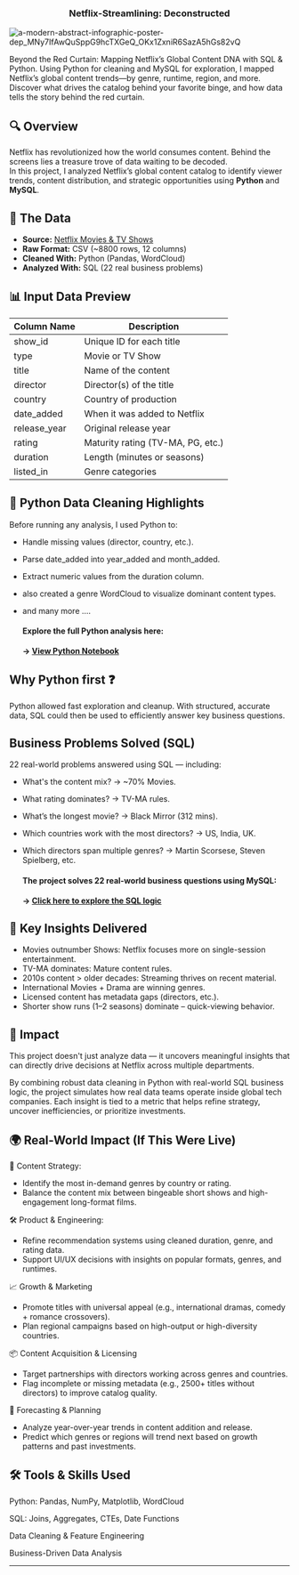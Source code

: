 <h3 align="center">Netflix-Streamlining: Deconstructed</h3>                                                                          

![a-modern-abstract-infographic-poster-dep_MNy7IfAwQuSppG9hcTXGeQ_OKx1ZxniR6SazA5hGs82vQ](https://github.com/user-attachments/assets/ce49827c-92f2-48bb-a985-2f877d47f17c)
                                                                       
Beyond the Red Curtain: Mapping Netflix’s Global Content DNA with SQL &amp; Python. Using Python for cleaning and MySQL for exploration, I mapped Netflix’s global content trends—by genre, runtime, region, and more. Discover what drives the catalog behind your favorite binge, and how data tells the story behind the red curtain.


## 🔍 Overview
Netflix has revolutionized how the world consumes content. Behind the screens lies a treasure trove of data waiting to be decoded.  
In this project, I analyzed Netflix’s global content catalog to identify viewer trends, content distribution, and strategic opportunities using **Python** and **MySQL**.



## 📁 The Data
- **Source:** [Netflix Movies & TV Shows](data)
- **Raw Format:** CSV (~8800 rows, 12 columns)
- **Cleaned With:** Python (Pandas, WordCloud)
- **Analyzed With:** SQL (22 real business problems)



## 📊 Input Data Preview

| Column Name   | Description                                  |
|---------------|----------------------------------------------|
| show_id       | Unique ID for each title                     |
| type          | Movie or TV Show                             |
| title         | Name of the content                          |
| director      | Director(s) of the title                     |
| country       | Country of production                        |
| date_added    | When it was added to Netflix                 |
| release_year  | Original release year                        |
| rating        | Maturity rating (TV-MA, PG, etc.)            |
| duration      | Length (minutes or seasons)                  |
| listed_in     | Genre categories                             |



## 🧼 Python Data Cleaning Highlights

Before running any analysis, I used Python to:
- Handle missing values (director, country, etc.).
- Parse date_added into year_added and month_added.
- Extract numeric values from the duration column.
- also created a genre WordCloud to visualize dominant content types.
- and many more ....

     #### Explore the full Python analysis here: 
     **→ [View Python Notebook](notebook/Netflix.ipynb)**

  

## Why Python first ❓ 
Python allowed fast exploration and cleanup. With structured, accurate data, SQL could then be used to efficiently answer key business questions.



## Business Problems Solved (SQL)

22 real-world problems answered using SQL — including:
 - What's the content mix? → ~70% Movies.
 - What rating dominates? → TV-MA rules.
 - What’s the longest movie? → Black Mirror (312 mins).
 - Which countries work with the most directors? → US, India, UK.
 - Which directors span multiple genres? → Martin Scorsese, Steven Spielberg, etc.

      #### The project solves 22 real-world business questions using MySQL:
      **→ [Click here to explore the SQL logic](sql/sql.md)**

   

## 📌 Key Insights Delivered
- Movies outnumber Shows: Netflix focuses more on single-session entertainment.
- TV-MA dominates: Mature content rules.
- 2010s content > older decades: Streaming thrives on recent material.
- International Movies + Drama are winning genres.
- Licensed content has metadata gaps (directors, etc.).
- Shorter show runs (1–2 seasons) dominate – quick-viewing behavior.



## 🌟 Impact

This project doesn't just analyze data — it uncovers meaningful insights that can directly drive decisions at Netflix across multiple departments.

By combining robust data cleaning in Python with real-world SQL business logic, the project simulates how real data teams operate inside global tech companies. Each insight is tied to a metric that helps refine strategy, uncover inefficiencies, or prioritize investments.



## 🌍 Real-World Impact (If This Were Live)

🎯 Content Strategy:
- Identify the most in-demand genres by country or rating.
- Balance the content mix between bingeable short shows and high-engagement long-format films.

🛠️ Product & Engineering:
- Refine recommendation systems using cleaned duration, genre, and rating data.
- Support UI/UX decisions with insights on popular formats, genres, and runtimes.

📈 Growth & Marketing
- Promote titles with universal appeal (e.g., international dramas, comedy + romance crossovers).
- Plan regional campaigns based on high-output or high-diversity countries.

📦 Content Acquisition & Licensing
- Target partnerships with directors working across genres and countries.
- Flag incomplete or missing metadata (e.g., 2500+ titles without directors) to improve catalog quality.

🔮 Forecasting & Planning
- Analyze year-over-year trends in content addition and release.
- Predict which genres or regions will trend next based on growth patterns and past investments.



## 🛠️ Tools & Skills Used

Python:  Pandas, NumPy, Matplotlib, WordCloud

SQL:   Joins, Aggregates, CTEs, Date Functions

Data Cleaning & Feature Engineering

Business-Driven Data Analysis

---
